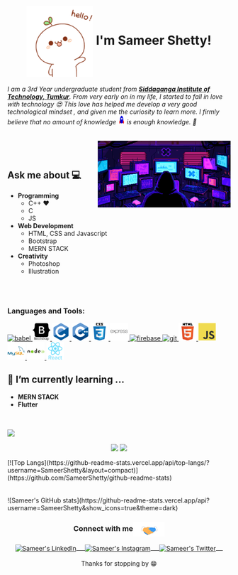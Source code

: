<h1 align="center"> <img align="center" src="assets/hello.gif" width="150px"> I'm Sameer Shetty!</h1>
<em>I am a 3rd Year undergraduate student from <a href="http://www.sit.ac.in/html/home.html"><b>  Siddaganga Institute of Technology, Tumkur</b></a>. From very early on in my life, I started to fall in love with technology 😍 This love has helped me develop a very good technological mindset , and given me the curiosity to learn more. I firmly believe that 
no amount of knowledge <img src="assets/Rocket.gif" height="20px"> is enough knowledge. 🧠</em>
 <br/>
<br/><br/>
 <img align="right" src="assets/dev.gif" width="300px" height="150px"/>
  <br/> <br/>
  
  
## Ask me about :computer: 
- **Programming**
	- C++ ❤️
	- C
	- JS
- **Web Development**
	- HTML, CSS and Javascript 
	- Bootstrap
	- MERN STACK
- **Creativity**
	- Photoshop 
	- Illustration 
	
<br/><br/>
<h3 align="left">Languages and Tools:</h3>
<p align="left"> <a href="https://babeljs.io/" target="_blank" rel="noreferrer"> <img src="https://www.vectorlogo.zone/logos/babeljs/babeljs-icon.svg" alt="babel" width="40" height="40"/> </a> <a href="https://getbootstrap.com" target="_blank" rel="noreferrer"> <img src="https://raw.githubusercontent.com/devicons/devicon/master/icons/bootstrap/bootstrap-plain-wordmark.svg" alt="bootstrap" width="40" height="40"/> </a> <a href="https://www.cprogramming.com/" target="_blank" rel="noreferrer"> <img src="https://raw.githubusercontent.com/devicons/devicon/master/icons/c/c-original.svg" alt="c" width="40" height="40"/> </a> <a href="https://www.w3schools.com/cpp/" target="_blank" rel="noreferrer"> <img src="https://raw.githubusercontent.com/devicons/devicon/master/icons/cplusplus/cplusplus-original.svg" alt="cplusplus" width="40" height="40"/> </a> <a href="https://www.w3schools.com/css/" target="_blank" rel="noreferrer"> <img src="https://raw.githubusercontent.com/devicons/devicon/master/icons/css3/css3-original-wordmark.svg" alt="css3" width="40" height="40"/> </a> <a href="https://expressjs.com" target="_blank" rel="noreferrer"> <img src="https://raw.githubusercontent.com/devicons/devicon/master/icons/express/express-original-wordmark.svg" alt="express" width="40" height="40"/> </a> <a href="https://firebase.google.com/" target="_blank" rel="noreferrer"> <img src="https://www.vectorlogo.zone/logos/firebase/firebase-icon.svg" alt="firebase" width="40" height="40"/> </a> <a href="https://git-scm.com/" target="_blank" rel="noreferrer"> <img src="https://www.vectorlogo.zone/logos/git-scm/git-scm-icon.svg" alt="git" width="40" height="40"/> </a> <a href="https://www.w3.org/html/" target="_blank" rel="noreferrer"> <img src="https://raw.githubusercontent.com/devicons/devicon/master/icons/html5/html5-original-wordmark.svg" alt="html5" width="40" height="40"/> </a> <a href="https://developer.mozilla.org/en-US/docs/Web/JavaScript" target="_blank" rel="noreferrer"> <img src="https://raw.githubusercontent.com/devicons/devicon/master/icons/javascript/javascript-original.svg" alt="javascript" width="40" height="40"/> </a> <a href="https://www.mysql.com/" target="_blank" rel="noreferrer"> <img src="https://raw.githubusercontent.com/devicons/devicon/master/icons/mysql/mysql-original-wordmark.svg" alt="mysql" width="40" height="40"/> </a> <a href="https://nodejs.org" target="_blank" rel="noreferrer"> <img src="https://raw.githubusercontent.com/devicons/devicon/master/icons/nodejs/nodejs-original-wordmark.svg" alt="nodejs" width="40" height="40"/> </a>   <a href="https://reactjs.org/" target="_blank" rel="noreferrer"> <img src="https://raw.githubusercontent.com/devicons/devicon/master/icons/react/react-original-wordmark.svg" alt="react" width="40" height="40"/>  </a> </p>

## 🌱 I’m currently learning ...
- **MERN STACK**
- **Flutter**

<br/>
  <br/>

    
          
            
    

          
    
    
  <img src="https://img.shields.io/github/followers/SameerShetty.svg?style=darkl&label=Follow">

<p align="center">
<img height=300 src="https://github-stats-alpha.vercel.app/api/?username=SameerShetty&cc=000&tc=fff&ic=fff&bc=000">
<img width=750 src="https://github-profile-trophy.vercel.app/?username=SameerShetty&theme=darkhub">
</p>
[![Top Langs](https://github-readme-stats.vercel.app/api/top-langs/?username=SameerShetty&layout=compact)](https://github.com/SameerShetty/github-readme-stats)
<br><br><br>
![Sameer's GitHub stats](https://github-readme-stats.vercel.app/api?username=SameerShetty&show_icons=true&theme=dark)
<div align="center">
  <h3 align="center">Connect with me<img align="center" src="assets/Handshake.gif" height="33px" /></h3> 
</div>
<p align="center">
 <a href="https://www.linkedin.com/in/sameer-shetty-478481217" target="blank">
  <img align="center" alt="Sameer's LinkedIn" width="30px" src="https://www.vectorlogo.zone/logos/linkedin/linkedin-icon.svg" /> &nbsp; &nbsp;
 </a>
 <a href="https://www.instagram.com/sameer_shetty83/" target="blank">
  <img align="center" alt="Sameer's Instagram" width="30px" src="https://www.vectorlogo.zone/logos/instagram/instagram-icon.svg" /> &nbsp; &nbsp;
 </a>
 <a href="https://twitter.com/SameerShetty20?t=Da6eyan9XPPgT5iK7cz8DQ&s=09" target="blank">
  <img align="center" alt="Sameer's Twitter" width="30px" src="https://www.vectorlogo.zone/logos/twitter/twitter-official.svg" /> &nbsp; &nbsp;
 </a>
  <br/>
  <br/>
  Thanks for stopping by 😁<br/>
</p>
<br/>
<p>
